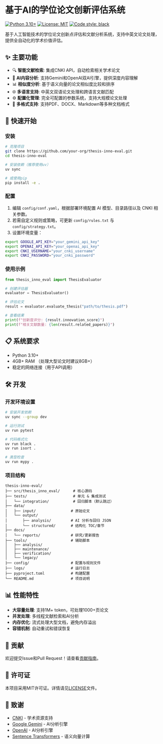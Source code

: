 # 基于AI的学位论文创新评估系统

[![Python 3.10+](https://img.shields.io/badge/python-3.10+-blue.svg)](https://www.python.org/downloads/)
[![License: MIT](https://img.shields.io/badge/License-MIT-yellow.svg)](https://opensource.org/licenses/MIT)
[![Code style: black](https://img.shields.io/badge/code%20style-black-000000.svg)](https://github.com/psf/black)

基于人工智能技术的学位论文创新点评估和文献分析系统，支持中英文论文处理，提供全自动化的学术价值评估。

## ✨ 主要功能

- 🔍 **智能文献检索**: 集成CNKI API，自动检索相关学术论文
- 🤖 **AI内容分析**: 支持Gemini和OpenAI双AI引擎，提供深度内容理解
- 📊 **相似度分析**: 基于语义向量的论文相似度比较和排序
- 🌐 **多语言支持**: 中英文双语论文处理和跨语言文献匹配
- ⚙️ **配置化管理**: 完全可配置的参数系统，支持大规模论文处理
- 📄 **多格式支持**: 支持PDF、DOCX、Markdown等多种文档格式

## 🚀 快速开始

### 安装

```bash
# 克隆项目
git clone https://github.com/your-org/thesis-inno-eval.git
cd thesis-inno-eval

# 安装依赖（推荐使用uv）
uv sync

# 或使用pip
pip install -e .
```

### 配置

1. 编辑 `config/conf.yaml`，根据部署环境配置 AI 模型、目录路径以及 CNKI 相关参数。
2. 若需自定义规则或策略，可更新 `config/rules.txt` 与 `config/strategy.txt`。
3. 设置环境变量：
```bash
export GOOGLE_API_KEY="your_gemini_api_key"
export OPENAI_API_KEY="your_openai_api_key"
export CNKI_USERNAME="your_cnki_username"
export CNKI_PASSWORD="your_cnki_password"
```

### 使用示例

```python
from thesis_inno_eval import ThesisEvaluator

# 创建评估器
evaluator = ThesisEvaluator()

# 评估论文
result = evaluator.evaluate_thesis("path/to/thesis.pdf")

# 查看结果
print(f"创新度评分: {result.innovation_score}")
print(f"相关文献数量: {len(result.related_papers)}")
```

## 📋 系统要求

- Python 3.10+
- 4GB+ RAM （处理大型论文时建议8GB+）
- 稳定的网络连接（用于API调用）

## 🛠 开发

### 开发环境设置

```bash
# 安装开发依赖
uv sync --group dev

# 运行测试
uv run pytest

# 代码格式化
uv run black .
uv run isort .

# 类型检查
uv run mypy .
```

### 项目结构

```
thesis-inno-eval/
├── src/thesis_inno_eval/      # 核心源码
├── tests/                     # 单元 & 集成测试
│   └── integration/           # 回归脚本（默认跳过）
├── data/
│   ├── input/                # 原始论文
│   └── output/
│       ├── analysis/         # AI 分析与回归 JSON
│       └── structured/       # 结构化 TOC/章节
├── docs/
│   └── reports/              # 研究/更新报告
├── tools/                    # 辅助脚本
│   ├── analysis/
│   ├── maintenance/
│   ├── verification/
│   └── legacy/
├── config/                   # 配置与规则文件
├── logs/                     # 运行日志
├── pyproject.toml            # 构建配置
└── README.md                 # 项目说明
```

## 📊 性能特性

- **大容量处理**: 支持1M+ token，可处理1000+页论文
- **并发处理**: 多线程文献检索和AI分析
- **内存优化**: 流式处理大型文档，避免内存溢出
- **容错机制**: 自动重试和错误恢复

## 🤝 贡献

欢迎提交Issue和Pull Request！请查看[贡献指南](CONTRIBUTING.md)。

## 📄 许可证

本项目采用MIT许可证。详情请见[LICENSE](LICENSE)文件。

## 🙏 致谢

- [CNKI](https://www.cnki.net/) - 学术资源支持
- [Google Gemini](https://deepmind.google/technologies/gemini/) - AI分析引擎
- [OpenAI](https://openai.com/) - AI分析引擎
- [Sentence Transformers](https://www.sbert.net/) - 语义向量计算
